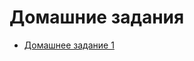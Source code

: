 # Домашние задания
 - [Домашнее задание 1](https://github.com/Rapira16/config/tree/9087858deddc58e8a6ca30e6ad9a766e9a3bddf4/%D0%94%D0%BE%D0%BC%D0%B0%D1%88%D0%BD%D0%B5%D0%B5%20%D0%B7%D0%B0%D0%B4%D0%B0%D0%BD%D0%B8%D0%B5%201)
